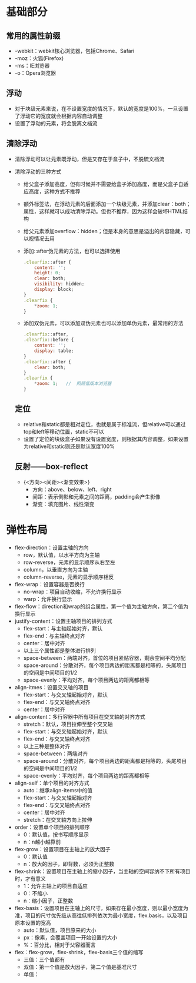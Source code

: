 # 基础部分

## 常用的属性前缀

- -webkit：webkit核心浏览器，包括Chrome、Safari
- -moz：火狐(Firefox)
- -ms：IE浏览器
- -o：Opera浏览器

## 浮动

- 对于块级元素来说，在不设置宽度的情况下，默认的宽度是100%，一旦设置了浮动它的宽度就会根据内容自动调整
- 设置了浮动的元素，将会脱离文档流

## 清除浮动

- 清除浮动可以让元素既浮动，但是又存在于盒子中，不脱硫文档流

- 清除浮动的三种方式

  - 给父盒子添加高度，但有时候并不需要给盒子添加高度，而是父盒子自适应高度，这种方式不推荐

  - 额外标签法，在浮动元素的后面添加一个块级元素，并添加clear：both；属性，这样就可以成功清除浮动。但也不推荐，因为这样会破坏HTML结构

  - 给父元素添加overflow：hidden；但是本身的意思是溢出的内容隐藏，可以视情况去用

  - 添加::after伪元素的方法，也可以选择使用

    ```js
    .clearfix::after {
        content: '';
        height: 0;
        clear: both;
        visibility: hidden;
        display: block;
    }
    .clearfix {
        *zoom: 1;
    }
    ```

    

  - 添加双伪元素，可以添加双伪元素也可以添加单伪元素，最常用的方法

    ```js
    .clearfix::after,
    .clearfix::before {
        content: '';
        display: table;
    }
    .clearfix::after {
        clear: both;
    }
    .clearfix {
        *zoom: 1;	//	照顾低版本浏览器
    }
    ```

  ## 定位

  - relative和static都是相对定位，也就是属于标准流，但relative可以通过top和left等移动位置，static不可以 
  - 设置了定位的块级盒子如果没有设置宽度，则根据其内容调整，如果设置为relative和static则还是默认宽度100%

  ## 反射——box-reflect

  - {<方向><间距><渐变效果>}
    - 方向：above、below、left、right
    - 间距：表示倒影和元素之间的距离，padding会产生影像
    - 渐变：<url>填充图片、<linear-gradient>线性渐变

#   弹性布局

-    flex-direction：设置主轴的方向
     -    row，默认值，以水平方向为主轴
     -    row-reverse，元素的显示顺序从右至左
     -    column，以垂直方向为主轴
     -    column-reverse，元素的显示顺序相反
-    flex-wrap：设置容器是否换行
     -   no-wrap：项目自动收缩，不允许换行显示
     -   warp：允许换行显示
-    flex-flow：direction和wrap的组合属性，第一个值为主轴方向，第二个值为换行显示
-    justify-content：设置主轴项目的排列方式
     -   flex-start：与主轴起始对齐，默认
     -   flex-end：与主轴终点对齐
     -   center：居中对齐
     -   以上三个属性都是整体进行排列
     -   space-between：两端对齐，首位的项目紧贴容器，剩余空间平均分配
     -   space-around：分散对齐，每个项目两边的距离都是相等的，头尾项目的空间是中间项目的1/2
     -   space-evenly：平均对齐，每个项目两边的距离都相等
-    align-itmes：设置交叉轴的项目
     -   flex-start：与交叉轴起始对齐，默认
     -   flex-end：与交叉轴终点对齐
     -   center：居中对齐
-    align-content：多行容器中所有项目在交叉轴的对齐方式
     -   stretch：默认，项目拉伸至整个交叉轴
     -   flex-start：与交叉轴起始对齐，默认
     -   flex-end：与交叉轴终点对齐
     -   以上三种是整体对齐
     -   space-between：两端对齐
     -   space-around：分散对齐，每个项目两边的距离都是相等的，头尾项目的空间是中间项目的1/2
     -   space-evenly：平均对齐，每个项目两边的距离都相等
-    align-self：单个项目的对齐方式
     -   auto：继承align-items中的值
     -   flex-start：与交叉轴起始对齐
     -   flex-end：与交叉轴终点对齐
     -   center：居中对齐
     -   stretch：在交叉轴方向上拉伸
-    order：设置单个项目的排列顺序
     -   0：默认值，按书写顺序显示
     -   n：n越小越靠前
-    flex-grow：设置项目在主轴上的放大因子
     -   0：默认值
     -   n：放大的因子，即背数，必须为正整数
-    flex-shrink：设置项目在主轴上的缩小因子，当主轴的空间容纳不下所有项目时，才有意义
     -   1：允许主轴上的项目自适应
     -   0：不缩小
     -   n：缩小因子，正整数
-    flex-basis：设置项目在主轴上的尺寸，如果存在最小宽度，则以最小宽度为准，项目的尺寸优先级从高往低排列依次为最小宽度，flex.basis，以及项目原本设置的宽高
     -   auto：默认值，项目原来的大小
     -   px：像素，会覆盖项目一开始设置的大小
     -   %：百分比，相对于父容器而言
-    flex：flex-grow，flex-shrink，flex-basis三个值的缩写
     -   三值：三个值都有
     -   双值：第一个值是放大因子，第二个值是基准尺寸
     -   单值：

